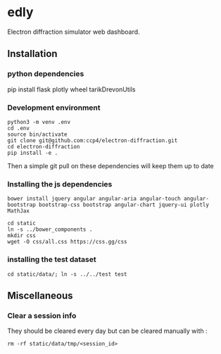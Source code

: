 # edly
Electron diffraction simulator web dashboard.

## Installation
### python dependencies
pip install flask plotly wheel tarikDrevonUtils

### Development environment
```
python3 -m venv .env
cd .env
source bin/activate
git clone git@github.com:ccp4/electron-diffraction.git
cd electron-diffraction
pip install -e .
```
Then a simple git pull on these dependencies will keep them up to date

### Installing the js dependencies
```
bower install jquery angular angular-aria angular-touch angular-bootstrap bootstrap-css bootstrap angular-chart jquery-ui plotly MathJax

cd static
ln -s ../bower_components .
mkdir css
wget -O css/all.css https://css.gg/css
```

<!-- ## Installing jsmol
```
cd static
wget https://sourceforge.net/projects/jmol/files/latest/download
unzip download
mv jmol<version> jmol
cd jmol;unzip jsmol -->


### installing the test dataset
```
cd static/data/; ln -s ../../test test
```

## Miscellaneous
### Clear a session info
They should be cleared every day but can be cleared manually with :
```
rm -rf static/data/tmp/<session_id>
```
